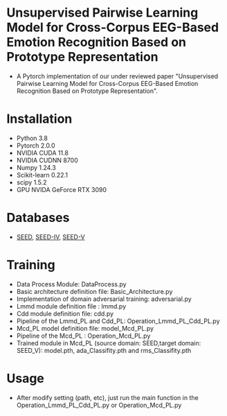 # Unsupervised Pairwise Learning Model for Cross-Corpus EEG-Based Emotion Recognition Based on Prototype Representation 
*   A Pytorch implementation of our under reviewed paper "Unsupervised Pairwise Learning Model for Cross-Corpus EEG-Based Emotion Recognition Based on Prototype Representation".
# Installation
*   Python 3.8
*   Pytorch 2.0.0
*   NVIDIA CUDA 11.8
*   NVIDIA CUDNN 8700
*   Numpy 1.24.3
*   Scikit-learn 0.22.1
*   scipy 1.5.2 
*   GPU NVIDA GeForce RTX 3090
# Databases
*   [SEED](https://bcmi.sjtu.edu.cn/~seed/index.html ""), [SEED-IV](https://bcmi.sjtu.edu.cn/~seed/seed-iv.html ""), [SEED-V](https://bcmi.sjtu.edu.cn/~seed/seed-v.html "") 
# Training
*   Data Process Module: DataProcess.py
*   Basic architecture definition file: Basic_Architecture.py
*   Implementation of domain adversarial training: adversarial.py
*   Lmmd module definition file : lmmd.py
*   Cdd module definition file: cdd.py
*   Pipeline of the Lmmd_PL and Cdd_PL: Operation_Lmmd_PL_Cdd_PL.py
*   Mcd_PL model definition file: model_Mcd_PL.py
*   Pipeline of the Mcd_PL : Operation_Mcd_PL.py
*   Trained module in Mcd_PL (source domain: SEED,target domain: SEED_V): model.pth, ada_Classifity.pth and rms_Classifity.pth
# Usage
*   After modify setting (path, etc), just run the main function in the Operation_Lmmd_PL_Cdd_PL.py or Operation_Mcd_PL.py
